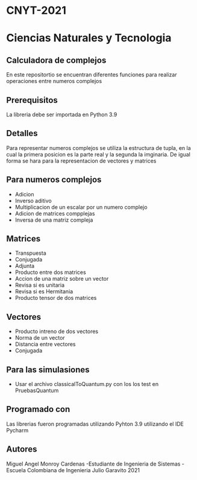 # CNYT-2021
# Ciencias Naturales y Tecnologia

## Calculadora de complejos

En este repositortio se encuentran diferentes funciones para realizar operaciones entre numeros complejos

## Prerequisitos
La libreria debe ser importada en Python 3.9

## Detalles
Para representar numeros complejos se utiliza la estructura de tupla, en la cual la primera posicion es la parte real y la segunda la imginaria. De igual forma se hara para la representacion de vectores y matrices 
## Para numeros complejos
- Adicion
- Inverso aditivo
- Multiplicacion de un escalar por un numero complejo
- Adicion de matrices compplejas
- Inversa de una matriz compleja
## Matrices
- Transpuesta
- Conjugada
- Adjunta
- Producto entre dos matrices
- Accion de una matriz sobre un vector
- Revisa si es unitaria 
- Revisa si es Hermitania
- Producto tensor de dos matrices
## Vectores
- Producto intreno de dos vectores
- Norma de un vector
- Distancia entre vectores
- Conjugada
## Para las simulasiones
- Usar el archivo classicalToQuantum.py con los los test en PruebasQuantum
## Programado con

Las librerias fueron programadas utilizando Pyhton 3.9 utilizando el IDE Pycharm

## Autores
Miguel Angel Monroy Cardenas -Estudiante de Ingenieria de Sistemas - Escuela Colombiana de Ingenieria Julio Garavito
2021

